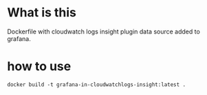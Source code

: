 # What is this
Dockerfile with cloudwatch logs insight plugin data source added to grafana.

# how to use

```
docker build -t grafana-in-cloudwatchlogs-insight:latest .
```
